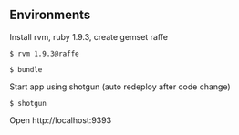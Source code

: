 Environments
------------

Install rvm, ruby 1.9.3, create gemset raffe

    $ rvm 1.9.3@raffe

    $ bundle

Start app using shotgun (auto redeploy after code change)
  
    $ shotgun

Open http://localhost:9393
